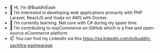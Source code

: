 - 👋 Hi, I’m @BuddhiEash
- 👀 I’m interested in developing web applications primarily with PHP Laravel, ReactJS and Vuejs on AWS with Docker.
- 🌱 I’m currently learning .Net core with C# during my spare time.
- 💞️ I’m contributing to nopCommerce on GitHub which is a free and open-source eCommerce platform
- 📫 You can find my LinkedIn via this https://sg.linkedin.com/in/buddhi-sachitra-eashwarage

<!---
BuddhiEash/BuddhiEash is a ✨ special ✨ repository because its `README.md` (this file) appears on your GitHub profile.
You can click the Preview link to take a look at your changes.
--->
